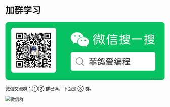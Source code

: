 # 加群学习

![微信公众号](./screenshots/wx-gzh.png)

微信交流群：①② 群已满，下面是 ③ 群。

![微信群](https://mp-5b51e857-a600-4088-83fd-10c4c5133d89.cdn.bspapp.com/fg/wx-group.jpg)

